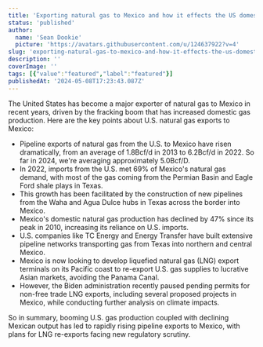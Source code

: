 ```yaml
---
title: 'Exporting natural gas to Mexico and how it effects the US domestic market'
status: 'published'
author:
  name: 'Sean Dookie'
  picture: 'https://avatars.githubusercontent.com/u/124637922?v=4'
slug: 'exporting-natural-gas-to-mexico-and-how-it-effects-the-us-domestic-market'
description: ''
coverImage: ''
tags: [{"value":"featured","label":"featured"}]
publishedAt: '2024-05-08T17:23:43.087Z'
---
```


The United States has become a major exporter of natural gas to Mexico in recent years, driven by the fracking boom that has increased domestic gas production. Here are the key points about U.S. natural gas exports to Mexico:

- Pipeline exports of natural gas from the U.S. to Mexico have risen dramatically, from an average of 1.8Bcf/d in 2013 to 6.2Bcf/d in 2022. So far in 2024, we're averaging approximately 5.0Bcf/D.
- In 2022, imports from the U.S. met 69% of Mexico's natural gas demand, with most of the gas coming from the Permian Basin and Eagle Ford shale plays in Texas.
- This growth has been facilitated by the construction of new pipelines from the Waha and Agua Dulce hubs in Texas across the border into Mexico.
- Mexico's domestic natural gas production has declined by 47% since its peak in 2010, increasing its reliance on U.S. imports.
- U.S. companies like TC Energy and Energy Transfer have built extensive pipeline networks transporting gas from Texas into northern and central Mexico.
- Mexico is now looking to develop liquefied natural gas (LNG) export terminals on its Pacific coast to re-export U.S. gas supplies to lucrative Asian markets, avoiding the Panama Canal.
- However, the Biden administration recently paused pending permits for non-free trade LNG exports, including several proposed projects in Mexico, while conducting further analysis on climate impacts.

So in summary, booming U.S. gas production coupled with declining Mexican output has led to rapidly rising pipeline exports to Mexico, with plans for LNG re-exports facing new regulatory scrutiny.